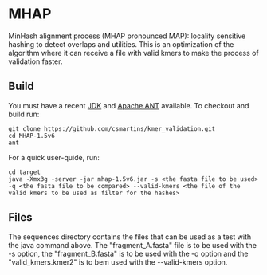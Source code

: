 # MHAP

MinHash alignment process (MHAP pronounced MAP): locality sensitive hashing to detect overlaps and utilities. This is an optimization of the algorithm where it can receive a file with valid kmers to make the process of validation faster.

## Build

You must have a recent  [JDK](http://www.oracle.com/technetwork/java/javase/downloads/jdk8-downloads-2133151.html "JDK") and [Apache ANT](http://ant.apache.org/ "ANT") available. To checkout and build run:

    git clone https://github.com/csmartins/kmer_validation.git
    cd MHAP-1.5v6
    ant
    
For a quick user-quide, run:

    cd target
    java -Xmx3g -server -jar mhap-1.5v6.jar -s <the fasta file to be used> -q <the fasta file to be compared> --valid-kmers <the file of the valid kmers to be used as filter for the hashes>

## Files

The sequences directory contains the files that can be used as a test with the java command above. The "fragment_A.fasta" file is to be used with the -s option, the "fragment_B.fasta" is to be used with the -q option and the "valid_kmers.kmer2" is to bem used with the --valid-kmers option.
